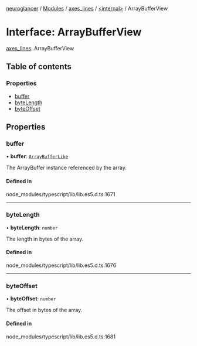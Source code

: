 [neuroglancer](../README.md) / [Modules](../modules.md) / [axes\_lines](../modules/axes_lines.md) / [<internal\>](../modules/axes_lines._internal_.md) / ArrayBufferView

# Interface: ArrayBufferView

[axes_lines](../modules/axes_lines.md).[<internal>](../modules/axes_lines._internal_.md).ArrayBufferView

## Table of contents

### Properties

- [buffer](axes_lines._internal_.ArrayBufferView.md#buffer)
- [byteLength](axes_lines._internal_.ArrayBufferView.md#bytelength)
- [byteOffset](axes_lines._internal_.ArrayBufferView.md#byteoffset)

## Properties

### buffer

• **buffer**: [`ArrayBufferLike`](../modules/axes_lines._internal_.md#arraybufferlike)

The ArrayBuffer instance referenced by the array.

#### Defined in

node_modules/typescript/lib/lib.es5.d.ts:1671

___

### byteLength

• **byteLength**: `number`

The length in bytes of the array.

#### Defined in

node_modules/typescript/lib/lib.es5.d.ts:1676

___

### byteOffset

• **byteOffset**: `number`

The offset in bytes of the array.

#### Defined in

node_modules/typescript/lib/lib.es5.d.ts:1681
